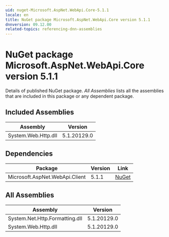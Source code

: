 ```yaml
---
uid: nuget-Microsoft.AspNet.WebApi.Core-5.1.1
locale: en
title: NuGet package Microsoft.AspNet.WebApi.Core version 5.1.1
dnnversion: 09.12.00
related-topics: referencing-dnn-assemblies
---
```


# NuGet package Microsoft.AspNet.WebApi.Core version 5.1.1
Details of published NuGet package.
*All Assemblies* lists all the assemblies that are included in this package or any dependent package.

## Included Assemblies

|Assembly|Version|
|---|---|
|System.Web.Http.dll|5.1.20129.0|

## Dependencies

|Package|Version|Link|
|---|---|---|
|Microsoft.AspNet.WebApi.Client|5.1.1|[NuGet](https://www.nuget.org/packages/Microsoft.AspNet.WebApi.Client/5.1.1)|

## All Assemblies

|Assembly|Version|
|---|---|
|System.Net.Http.Formatting.dll|5.1.20129.0|
|System.Web.Http.dll|5.1.20129.0|

